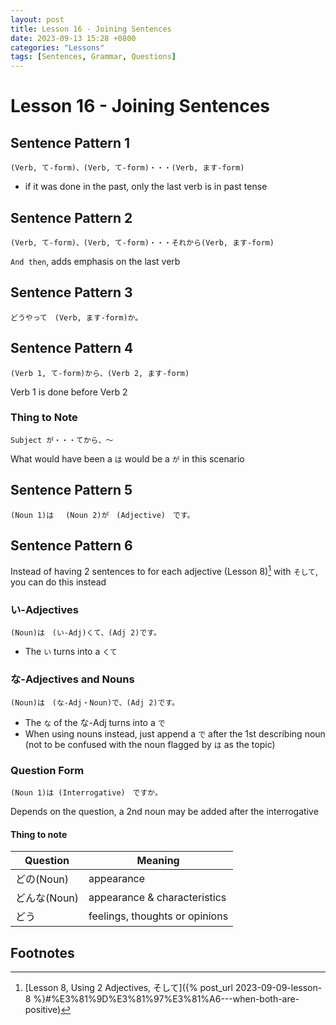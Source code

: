 ```yaml
--- 
layout: post 
title: Lesson 16 - Joining Sentences
date: 2023-09-13 15:28 +0800 
categories: "Lessons"
tags: [Sentences, Grammar, Questions]
---
```


# Lesson 16 - Joining Sentences

## Sentence Pattern 1
```
(Verb, て-form)、(Verb, て-form)・・・(Verb, ます-form)
```
* if it was done in the past, only the last verb is in past tense

## Sentence Pattern 2
```
(Verb, て-form)、(Verb, て-form)・・・それから(Verb, ます-form)
```
`And then`, adds emphasis on the last verb

## Sentence Pattern 3
```
どうやって　(Verb, ます-form)か。
```

## Sentence Pattern 4
```
(Verb 1, て-form)から、(Verb 2, ます-form)
```
Verb 1 is done before Verb 2

### Thing to Note
```
Subject が・・・てから、～
```
What would have been a `は` would be a `が` in this scenario

## Sentence Pattern 5
```
(Noun 1)は　 (Noun 2)が　(Adjective)　です。
```

## Sentence Pattern 6
Instead of having 2 sentences to for each adjective (Lesson 8)[^fn1] with `そして`, you can do this instead

### い-Adjectives
```
(Noun)は　(い-Adj)くて、(Adj 2)です。
```
* The `い` turns into a `くて`

### な-Adjectives and Nouns
```
(Noun)は　(な-Adj・Noun)で、(Adj 2)です。
```
* The `な` of the な-Adj turns into a `で`
* When using nouns instead, just append a `で` after the 1st describing noun (not to be confused with the noun flagged by `は` as the topic)

### Question Form
```
(Noun 1)は (Interrogative)　ですか。
```
Depends on the question, a 2nd noun may be added after the interrogative

#### Thing to note

| Question | Meaning |
| -- | -- |
| どの(Noun) | appearance |
| どんな(Noun) | appearance & characteristics |
| どう | feelings, thoughts or opinions |

## Footnotes
[^fn1]: [Lesson 8, Using 2 Adjectives, そして]({% post_url 2023-09-09-lesson-8 %}#%E3%81%9D%E3%81%97%E3%81%A6---when-both-are-positive)
